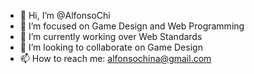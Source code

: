 - 👋 Hi, I’m @AlfonsoChi
- 👀 I’m focused on Game Design and Web Programming
- 🌱 I’m currently working over Web Standards
- 💞️ I’m looking to collaborate on Game Design
- 📫 How to reach me: alfonsochina@gmail.com

<!---
AlfonsoChi/AlfonsoChi is a ✨ special ✨ repository because its `README.md` (this file) appears on your GitHub profile.
You can click the Preview link to take a look at your changes.
--->
